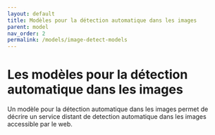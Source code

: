 ```yaml
---
layout: default
title: Modèles pour la détection automatique dans les images
parent: model
nav_order: 2
permalink: /models/image-detect-models
---
```



# Les modèles pour la détection automatique dans les images

Un modèle pour la détection automatique dans les images permet de décrire un service distant de detection automatique dans les images accessible par le web.
